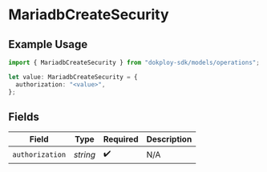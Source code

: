 # MariadbCreateSecurity

## Example Usage

```typescript
import { MariadbCreateSecurity } from "dokploy-sdk/models/operations";

let value: MariadbCreateSecurity = {
  authorization: "<value>",
};
```

## Fields

| Field              | Type               | Required           | Description        |
| ------------------ | ------------------ | ------------------ | ------------------ |
| `authorization`    | *string*           | :heavy_check_mark: | N/A                |